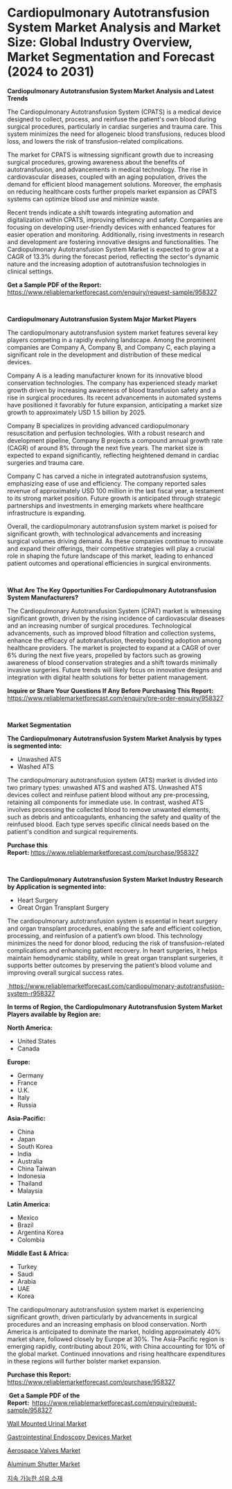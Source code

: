 <p><h1>Cardiopulmonary Autotransfusion System Market Analysis and Market Size: Global Industry Overview, Market Segmentation and Forecast (2024 to 2031)</h1></p><p><strong>Cardiopulmonary Autotransfusion System Market Analysis and Latest Trends</strong></p>
<p><p>The Cardiopulmonary Autotransfusion System (CPATS) is a medical device designed to collect, process, and reinfuse the patient's own blood during surgical procedures, particularly in cardiac surgeries and trauma care. This system minimizes the need for allogeneic blood transfusions, reduces blood loss, and lowers the risk of transfusion-related complications.</p><p>The market for CPATS is witnessing significant growth due to increasing surgical procedures, growing awareness about the benefits of autotransfusion, and advancements in medical technology. The rise in cardiovascular diseases, coupled with an aging population, drives the demand for efficient blood management solutions. Moreover, the emphasis on reducing healthcare costs further propels market expansion as CPATS systems can optimize blood use and minimize waste.</p><p>Recent trends indicate a shift towards integrating automation and digitalization within CPATS, improving efficiency and safety. Companies are focusing on developing user-friendly devices with enhanced features for easier operation and monitoring. Additionally, rising investments in research and development are fostering innovative designs and functionalities. The Cardiopulmonary Autotransfusion System Market is expected to grow at a CAGR of 13.3% during the forecast period, reflecting the sector's dynamic nature and the increasing adoption of autotransfusion technologies in clinical settings.</p></p>
<p><strong>Get a Sample PDF of the Report:&nbsp;</strong> <a href="https://www.reliablemarketforecast.com/enquiry/request-sample/958327">https://www.reliablemarketforecast.com/enquiry/request-sample/958327</a></p>
<p>&nbsp;</p>
<p><strong>Cardiopulmonary Autotransfusion System Major Market Players</strong></p>
<p><p>The cardiopulmonary autotransfusion system market features several key players competing in a rapidly evolving landscape. Among the prominent companies are Company A, Company B, and Company C, each playing a significant role in the development and distribution of these medical devices.</p><p>Company A is a leading manufacturer known for its innovative blood conservation technologies. The company has experienced steady market growth driven by increasing awareness of blood transfusion safety and a rise in surgical procedures. Its recent advancements in automated systems have positioned it favorably for future expansion, anticipating a market size growth to approximately USD 1.5 billion by 2025.</p><p>Company B specializes in providing advanced cardiopulmonary resuscitation and perfusion technologies. With a robust research and development pipeline, Company B projects a compound annual growth rate (CAGR) of around 8% through the next five years. The market size is expected to expand significantly, reflecting heightened demand in cardiac surgeries and trauma care.</p><p>Company C has carved a niche in integrated autotransfusion systems, emphasizing ease of use and efficiency. The company reported sales revenue of approximately USD 100 million in the last fiscal year, a testament to its strong market position. Future growth is anticipated through strategic partnerships and investments in emerging markets where healthcare infrastructure is expanding.</p><p>Overall, the cardiopulmonary autotransfusion system market is poised for significant growth, with technological advancements and increasing surgical volumes driving demand. As these companies continue to innovate and expand their offerings, their competitive strategies will play a crucial role in shaping the future landscape of this market, leading to enhanced patient outcomes and operational efficiencies in surgical environments.</p></p>
<p>&nbsp;</p>
<p><strong>What Are The Key Opportunities For Cardiopulmonary Autotransfusion System Manufacturers?</strong></p>
<p><p>The Cardiopulmonary Autotransfusion System (CPAT) market is witnessing significant growth, driven by the rising incidence of cardiovascular diseases and an increasing number of surgical procedures. Technological advancements, such as improved blood filtration and collection systems, enhance the efficacy of autotransfusion, thereby boosting adoption among healthcare providers. The market is projected to expand at a CAGR of over 6% during the next five years, propelled by factors such as growing awareness of blood conservation strategies and a shift towards minimally invasive surgeries. Future trends will likely focus on innovative designs and integration with digital health solutions for better patient management.</p></p>
<p><strong>Inquire or Share Your Questions If Any Before Purchasing This Report:</strong> <a href="https://www.reliablemarketforecast.com/enquiry/pre-order-enquiry/958327">https://www.reliablemarketforecast.com/enquiry/pre-order-enquiry/958327</a></p>
<p>&nbsp;</p>
<p><strong>Market Segmentation</strong></p>
<p><strong>The Cardiopulmonary Autotransfusion System Market Analysis by types is segmented into:</strong></p>
<p><ul><li>Unwashed ATS</li><li>Washed ATS</li></ul></p>
<p><p>The cardiopulmonary autotransfusion system (ATS) market is divided into two primary types: unwashed ATS and washed ATS. Unwashed ATS devices collect and reinfuse patient blood without any pre-processing, retaining all components for immediate use. In contrast, washed ATS involves processing the collected blood to remove unwanted elements, such as debris and anticoagulants, enhancing the safety and quality of the reinfused blood. Each type serves specific clinical needs based on the patient's condition and surgical requirements.</p></p>
<p><strong>Purchase this Report:&nbsp;</strong><a href="https://www.reliablemarketforecast.com/purchase/958327">https://www.reliablemarketforecast.com/purchase/958327</a></p>
<p>&nbsp;</p>
<p><strong>The Cardiopulmonary Autotransfusion System Market Industry Research by Application is segmented into:</strong></p>
<p><ul><li>Heart Surgery</li><li>Great Organ Transplant Surgery</li></ul></p>
<p><p>The cardiopulmonary autotransfusion system is essential in heart surgery and organ transplant procedures, enabling the safe and efficient collection, processing, and reinfusion of a patient’s own blood. This technology minimizes the need for donor blood, reducing the risk of transfusion-related complications and enhancing patient recovery. In heart surgeries, it helps maintain hemodynamic stability, while in great organ transplant surgeries, it supports better outcomes by preserving the patient’s blood volume and improving overall surgical success rates.</p></p>
<p><a href="https://www.reliablemarketforecast.com/cardiopulmonary-autotransfusion-system-r958327">&nbsp;https://www.reliablemarketforecast.com/cardiopulmonary-autotransfusion-system-r958327</a></p>
<p><strong>In terms of Region, the Cardiopulmonary Autotransfusion System Market Players available by Region are:</strong></p>
<p>
    <p> <strong> North America: </strong>
        <ul>
            <li>United States</li>
            <li>Canada</li>
        </ul>
        </p> 
    <p> <strong> Europe: </strong>
        <ul>
            <li>Germany</li>
            <li>France</li>
            <li>U.K.</li>
            <li>Italy</li>
            <li>Russia</li>
        </ul>
        </p> 
    <p> <strong> Asia-Pacific: </strong>
        <ul>
            <li>China</li>
            <li>Japan</li>
            <li>South Korea</li>
            <li>India</li>
            <li>Australia</li>
            <li>China Taiwan</li>
            <li>Indonesia</li>
            <li>Thailand</li>
            <li>Malaysia</li>
        </ul>
        </p> 
    <p> <strong> Latin America: </strong>
        <ul>
            <li>Mexico</li>
            <li>Brazil</li>
            <li>Argentina Korea</li>
            <li>Colombia</li>
        </ul>
        </p> 
    <p> <strong> Middle East & Africa: </strong>
        <ul>
            <li>Turkey</li>
            <li>Saudi</li>
            <li>Arabia</li>
            <li>UAE</li>
            <li>Korea</li>
        </ul>
    </p>
    </p>
<p><p>The cardiopulmonary autotransfusion system market is experiencing significant growth, driven particularly by advancements in surgical procedures and an increasing emphasis on blood conservation. North America is anticipated to dominate the market, holding approximately 40% market share, followed closely by Europe at 30%. The Asia-Pacific region is emerging rapidly, contributing about 20%, with China accounting for 10% of the global market. Continued innovations and rising healthcare expenditures in these regions will further bolster market expansion.</p></p>
<p><strong>Purchase this Report: </strong><a href="https://www.reliablemarketforecast.com/purchase/958327">https://www.reliablemarketforecast.com/purchase/958327</a></p>
<p>&nbsp;<strong>Get a Sample PDF of the Report:&nbsp;&nbsp;</strong><a href="https://www.reliablemarketforecast.com/enquiry/request-sample/958327">https://www.reliablemarketforecast.com/enquiry/request-sample/958327</a></p>
<p><strong></strong></p>
<p><p><a href="https://medium.com/@carlahoustonh51/the-wall-mounted-urinal-market-has-grown-significantly-as-a-result-of-several-important-causes-70329d8ceed6">Wall Mounted Urinal Market</a></p><p><a href="https://github.com/RoccoManning/Market-Research-Report-List-6/blob/main/gastrointestinal-endoscopy-devices-market.md">Gastrointestinal Endoscopy Devices Market</a></p><p><a href="https://www.linkedin.com/pulse/aerospace-valves-market-research-report-includes-analysis-size-jozwf?trackingId=HTWXdmnDSzumdTrnm6VM7Q%3D%3D">Aerospace Valves Market</a></p><p><a href="https://medium.com/@carlahoustonh51/the-aluminum-shutter-market-prioritizes-cost-control-and-efficiency-enhancement-93d7ec78c03e">Aluminum Shutter Market</a></p><p><a href="https://medium.com/@mujgankortalih/sustainable-textile-material-market-%EC%9D%98-%EA%B8%80%EB%A1%9C%EB%B2%8C-%EC%8B%9C%EC%9E%A5-%EA%B0%9C%EC%9A%94%EB%8A%94-%EC%A0%84-%EC%84%B8%EA%B3%84-%EB%B0%8F-%EC%A3%BC%EC%9A%94-%EC%8B%9C%EC%9E%A5%EC%9D%98-%EC%82%B0%EC%97%85%EC%97%90-%EC%98%81%ED%96%A5%EC%9D%84-%EB%AF%B8%EC%B9%98%EB%8A%94-%EC%A3%BC%EC%9A%94-%ED%8A%B8%EB%A0%8C%EB%93%9C%EC%97%90-%EB%8C%80%ED%95%9C-%EB%8F%85%ED%8A%B9%ED%95%9C-%EA%B4%80%EC%A0%90%EC%9D%84-e691b896b936">지속 가능한 섬유 소재</a></p></p>